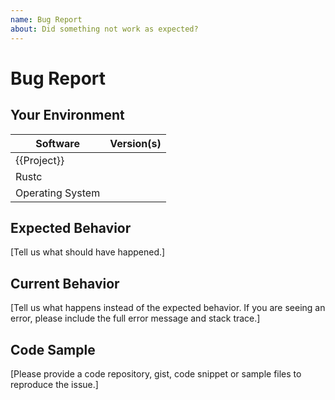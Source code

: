 ```yaml
---
name: Bug Report
about: Did something not work as expected?
---
```


# Bug Report
## Your Environment
| Software         | Version(s) |
| ---------------- | ---------- |
| {{Project}}      |
| Rustc            |
| Operating System |

## Expected Behavior
[Tell us what should have happened.]

## Current Behavior
[Tell us what happens instead of the expected behavior. If you are seeing an
error, please include the full error message and stack trace.]

## Code Sample
[Please provide a code repository, gist, code snippet or sample files to
reproduce the issue.]
